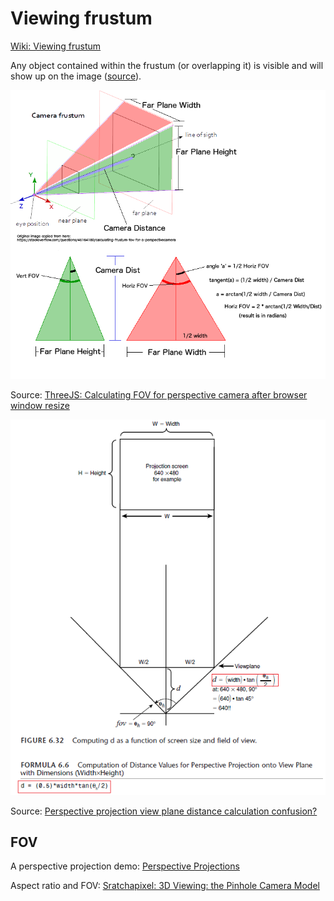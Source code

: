 # Viewing frustum

[Wiki: Viewing frustum](https://en.wikipedia.org/wiki/Viewing_frustum)

Any object contained within the frustum (or overlapping it) is visible and will show up on the image ([source](https://www.scratchapixel.com/lessons/3d-basic-rendering/get-started)).

<p align="center">
  <img src="assets/viewdist00.png" alt="viewdist00" />
</p>

Source: [ThreeJS: Calculating FOV for perspective camera after browser window resize](https://stackoverflow.com/questions/47184264/threejs-calculating-fov-for-perspective-camera-after-browser-window-resize)

<p align="center">
  <img src="assets/viewdist01.png" alt="viewdist01" />
</p>

Source: [Perspective projection view plane distance calculation confusion?](https://stackoverflow.com/questions/36251087/perspective-projection-view-plane-distance-calculation-confusion)

## FOV

A perspective projection demo: [Perspective Projections](http://learnwebgl.brown37.net/08_projections/projections_perspective.html)

Aspect ratio and FOV: [Sratchapixel: 3D Viewing: the Pinhole Camera Model](https://www.scratchapixel.com/lessons/3d-basic-rendering/3d-viewing-pinhole-camera/how-pinhole-camera-works-part-2)
